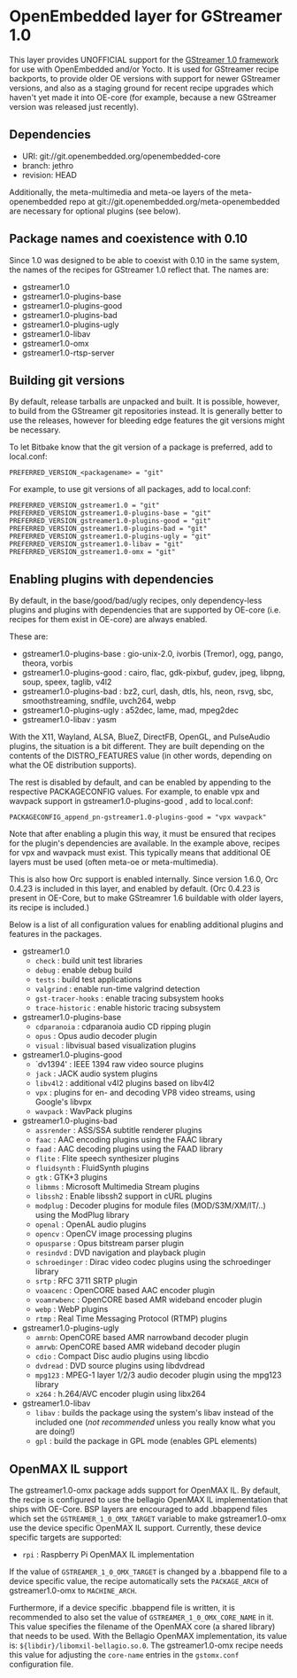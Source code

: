 OpenEmbedded  layer for GStreamer 1.0
=====================================

This layer provides UNOFFICIAL support for the
[GStreamer 1.0 framework](http://gstreamer.freedesktop.org/) for use with
OpenEmbedded and/or Yocto. It is used for GStreamer recipe backports, to
provide older OE versions with support for newer GStreamer versions, and
also as a staging ground for recent recipe upgrades which haven't yet made
it into OE-core (for example, because a new GStreamer version was released
just recently).


Dependencies
------------

* URI: git://git.openembedded.org/openembedded-core
* branch: jethro
* revision: HEAD

Additionally, the meta-multimedia and meta-oe layers of the meta-openembedded repo at
git://git.openembedded.org/meta-openembedded are necessary for optional plugins
(see below).


Package names and coexistence with 0.10
---------------------------------------

Since 1.0 was designed to be able to coexist with 0.10 in the same system, the names
of the recipes for GStreamer 1.0 reflect that. The names are:

* gstreamer1.0
* gstreamer1.0-plugins-base
* gstreamer1.0-plugins-good
* gstreamer1.0-plugins-bad
* gstreamer1.0-plugins-ugly
* gstreamer1.0-libav
* gstreamer1.0-omx
* gstreamer1.0-rtsp-server


Building git versions
---------------------

By default, release tarballs are unpacked and built. It is possible, however, to build from the GStreamer
git repositories instead. It is generally better to use the releases, however for bleeding edge features
the git versions might be necessary.

To let Bitbake know that the git version of a package is preferred, add to local.conf:

    PREFERRED_VERSION_<packagename> = "git"

For example, to use git versions of all packages, add to local.conf:

    PREFERRED_VERSION_gstreamer1.0 = "git"
    PREFERRED_VERSION_gstreamer1.0-plugins-base = "git"
    PREFERRED_VERSION_gstreamer1.0-plugins-good = "git"
    PREFERRED_VERSION_gstreamer1.0-plugins-bad = "git"
    PREFERRED_VERSION_gstreamer1.0-plugins-ugly = "git"
    PREFERRED_VERSION_gstreamer1.0-libav = "git"
    PREFERRED_VERSION_gstreamer1.0-omx = "git"


Enabling plugins with dependencies
----------------------------------

By default, in the base/good/bad/ugly recipes, only dependency-less plugins and plugins with dependencies
that are supported by OE-core (i.e. recipes for them exist in OE-core) are always enabled.

These are:
* gstreamer1.0-plugins-base : gio-unix-2.0, ivorbis (Tremor), ogg, pango, theora, vorbis
* gstreamer1.0-plugins-good : cairo, flac, gdk-pixbuf, gudev, jpeg, libpng, soup, speex, taglib, v4l2
* gstreamer1.0-plugins-bad : bz2, curl, dash, dtls, hls, neon, rsvg, sbc, smoothstreaming, sndfile, uvch264, webp
* gstreamer1.0-plugins-ugly : a52dec, lame, mad, mpeg2dec
* gstreamer1.0-libav : yasm

With the X11, Wayland, ALSA, BlueZ, DirectFB, OpenGL, and PulseAudio plugins, the situation is a bit different.
They are built depending on the contents of the DISTRO\_FEATURES value (in other words, depending on what the OE
distribution supports).

The rest is disabled by default, and can be enabled by appending to the respective PACKAGECONFIG values.
For example, to enable vpx and wavpack support in gstreamer1.0-plugins-good , add to local.conf:

    PACKAGECONFIG_append_pn-gstreamer1.0-plugins-good = "vpx wavpack"

Note that after enabling a plugin this way, it must be ensured that recipes for the plugin's dependencies
are available. In the example above, recipes for vpx and wavpack must exist. This typically means that
additional OE layers must be used (often meta-oe or meta-multimedia).

This is also how Orc support is enabled internally. Since version 1.6.0, Orc 0.4.23 is included in this layer,
and enabled by default. (Orc 0.4.23 is present in OE-Core, but to make GStreamrer 1.6 buildable with older
layers, its recipe is included.)

Below is a list of all configuration values for enabling additional plugins and features in the packages.

* gstreamer1.0
    * `check` : build unit test libraries
    * `debug` : enable debug build
    * `tests` : build test applications
    * `valgrind` : enable run-time valgrind detection
    * `gst-tracer-hooks` : enable tracing subsystem hooks
    * `trace-historic` : enable historic tracing subsystem
* gstreamer1.0-plugins-base
    * `cdparanoia` : cdparanoia audio CD ripping plugin
    * `opus` : Opus audio decoder plugin
    * `visual` : libvisual based visualization plugins
* gstreamer1.0-plugins-good
    * `dv1394' : IEEE 1394 raw video source plugins
    * `jack` : JACK audio system plugins
    * `libv4l2` : additional v4l2 plugins based on libv4l2
    * `vpx` : plugins for en- and decoding VP8 video streams, using Google's libvpx
    * `wavpack` : WavPack plugins
* gstreamer1.0-plugins-bad
    * `assrender` : ASS/SSA subtitle renderer plugins
    * `faac` : AAC encoding plugins using the FAAC library
    * `faad` : AAC decoding plugins using the FAAD library
    * `flite` : Flite speech synthesizer plugins
    * `fluidsynth` : FluidSynth plugins
    * `gtk` : GTK+3 plugins
    * `libmms` : Microsoft Multimedia Stream plugins
    * `libssh2` : Enable libssh2 support in cURL plugins
    * `modplug` : Decoder plugins for module files (MOD/S3M/XM/IT/..) using the ModPlug library
    * `openal` : OpenAL audio plugins
    * `opencv` : OpenCV image processing plugins
    * `opusparse` : Opus bitstream parser plugin
    * `resindvd` : DVD navigation and playback plugin
    * `schroedinger` : Dirac video codec plugins using the schroedinger library
    * `srtp` : RFC 3711 SRTP plugin
    * `voaacenc` : OpenCORE based AAC encoder plugin
    * `voamrwbenc` : OpenCORE based AMR wideband encoder plugin
    * `webp` : WebP plugins
    * `rtmp` : Real Time Messaging Protocol (RTMP) plugins
* gstreamer1.0-plugins-ugly
    * `amrnb`: OpenCORE based AMR narrowband decoder plugin
    * `amrwb`: OpenCORE based AMR wideband decoder plugin
    * `cdio` : Compact Disc audio plugins using libcdio
    * `dvdread` : DVD source plugins using libdvdread
    * `mpg123` : MPEG-1 layer 1/2/3 audio decoder plugin using the mpg123 library
    * `x264` : h.264/AVC encoder plugin using libx264
* gstreamer1.0-libav
    * `libav` : builds the package using the system's libav instead of the included one (*not recommended* unless you really know what you are doing!)
    * `gpl` : build the package in GPL mode (enables GPL elements)


OpenMAX IL support
------------------

The gstreamer1.0-omx package adds support for OpenMAX IL. By default, the
recipe is configured to use the bellagio OpenMAX IL implementation that ships
with OE-Core. BSP layers are encouraged to add .bbappend files which set the
`GSTREAMER_1_0_OMX_TARGET` variable to make gstreamer1.0-omx use the device
specific OpenMAX IL support. Currently, these device specific targets are
supported:

* `rpi` : Raspberry Pi OpenMAX IL implementation

If the value of `GSTREAMER_1_0_OMX_TARGET` is changed by a .bbappend file to
a device specific value, the recipe automatically sets the `PACKAGE_ARCH` of
gstreamer1.0-omx to `MACHINE_ARCH`.

Furthermore, if a device specific .bbappend file is written, it is recommended
to also set the value of `GSTREAMER_1_0_OMX_CORE_NAME` in it. This value
specifies the filename of the OpenMAX core (a shared library) that needs to be
used. With the Bellagio OpenMAX implementation, its value is:
`${libdir}/libomxil-bellagio.so.0`. The gstreamer1.0-omx recipe needs this value
for adjusting the `core-name` entries in the `gstomx.conf` configuration file.
